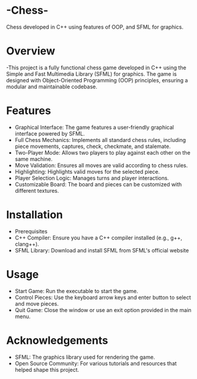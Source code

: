 # -Chess-
Chess developed in C++ using features of OOP, and SFML for graphics.

# Overview
 -This project is a fully functional chess game developed in C++ using the Simple and Fast Multimedia Library (SFML) for graphics. The game is designed with Object-Oriented Programming (OOP) principles, ensuring a modular and maintainable codebase.

# Features
- Graphical Interface: The game features a user-friendly graphical interface powered by SFML.
- Full Chess Mechanics: Implements all standard chess rules, including piece movements, captures, check, checkmate, and stalemate.
- Two-Player Mode: Allows two players to play against each other on the same machine.
- Move Validation: Ensures all moves are valid according to chess rules.
- Highlighting: Highlights valid moves for the selected piece.
- Player Selection Logic: Manages turns and player interactions.
- Customizable Board: The board and pieces can be customized with different textures.

# Installation
- Prerequisites
- C++ Compiler: Ensure you have a C++ compiler installed (e.g., g++, clang++).
- SFML Library: Download and install SFML from SFML's official website

# Usage
- Start Game: Run the executable to start the game.
- Control Pieces: Use the keyboard arrow keys and enter button to select and move pieces.
- Quit Game: Close the window or use an exit option provided in the main menu.

# Acknowledgements
- SFML: The graphics library used for rendering the game.
- Open Source Community: For various tutorials and resources that helped shape this project.
